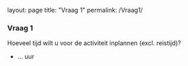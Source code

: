 layout: page
title: "Vraag 1"
permalink: /Vraag1/

### Vraag 1

Hoeveel tijd wilt u voor de activiteit inplannen (excl. reistijd)?

- ... uur

